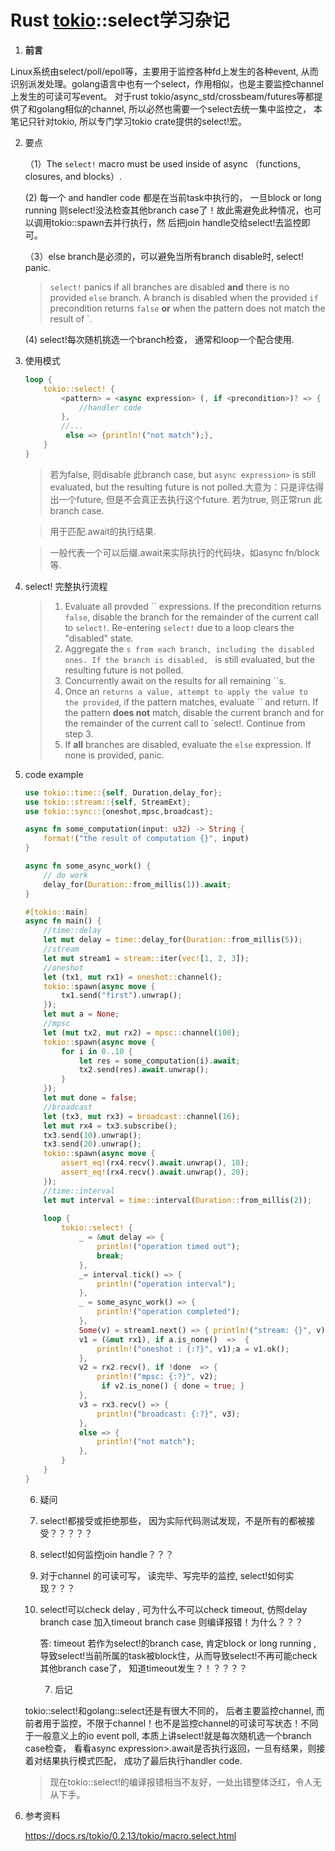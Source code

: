 # 			Rust [tokio](https://docs.rs/tokio/0.2.13/tokio/index.html)::select学习杂记

1. **前言**

Linux系统由select/poll/epoll等，主要用于监控各种fd上发生的各种event, 从而识别派发处理。golang语言中也有一个select，作用相似，也是主要监控channel上发生的可读可写event。 对于rust tokio/async_std/crossbeam/futures等都提供了和golang相似的channel, 所以必然也需要一个select去统一集中监控之， 本笔记只针对tokio, 所以专门学习tokio crate提供的select!宏。



2. 要点

   （1）The `select!` macro must be used inside of async （functions, closures, and blocks）.

     (2)   每一个<async expression> and handler code 都是在当前task中执行的， 一旦block or long running 		  则select!没法检查其他branch case了！故此需避免此种情况，也可以调用tokio::spawn去并行执行，然		  后把join handle交给select!去监控即可。

   （3）else branch是必须的，可以避免当所有branch disable时, select! panic.

   > `select!` panics if all branches are disabled **and** there is no provided `else` branch. A branch is disabled when the provided `if` precondition returns `false` **or** when the pattern does not match the result of `.

     (4) select!每次随机挑选一个branch检查， 通常和loop一个配合使用.

   

3. 使用模式

   ```rust
   loop {
       tokio::select! {
           <pattern> = <async expression> (, if <precondition>)? => {
               //handler code 
           },
           //...
            else => {println!("not match");},
       }
   }
   ```

   > <precondition> 若为false, 则disable 此branch case,  but `async expression>` is still evaluated, but the resulting future is not polled.大意为：只是评估<async expression>得出一个future, 但是不会真正去执行这个future. <precondition> 若为true, 则正常run 此branch case.

   >  <pattern> 用于匹配<async expression>.await的执行结果.

   > <async expression> 一般代表一个可以后缀.await来实际执行的代码块，如async fn/block等.

4. select! 完整执行流程

   > 1. Evaluate all provded `` expressions. If the precondition returns `false`, disable the branch for the remainder of the current call to `select!`. Re-entering `select!` due to a loop clears the "disabled" state.
   > 2. Aggregate the ``s from each branch, including the disabled ones. If the branch is disabled, `` is still evaluated, but the resulting future is not polled.
   > 3. Concurrently await on the results for all remaining ``s.
   > 4. Once an `` returns a value, attempt to apply the value to the provided ``, if the pattern matches, evaluate `` and return. If the pattern **does not** match, disable the current branch and for the remainder of the current call to `select!. Continue from step 3.
   > 5. If **all** branches are disabled, evaluate the `else` expression. If none is provided, panic.

5. code example

   ```rust
   use tokio::time::{self, Duration,delay_for};
   use tokio::stream::{self, StreamExt};
   use tokio::sync::{oneshot,mpsc,broadcast};
   
   async fn some_computation(input: u32) -> String {
       format!("the result of computation {}", input)
   }
   
   async fn some_async_work() {
       // do work
       delay_for(Duration::from_millis(1)).await;
   }
   
   #[tokio::main]
   async fn main() {
       //time::delay
       let mut delay = time::delay_for(Duration::from_millis(5));
       //stream
       let mut stream1 = stream::iter(vec![1, 2, 3]);
       //oneshot
       let (tx1, mut rx1) = oneshot::channel();
       tokio::spawn(async move {
           tx1.send("first").unwrap();
       });
       let mut a = None;
       //mpsc
       let (mut tx2, mut rx2) = mpsc::channel(100);
       tokio::spawn(async move {
           for i in 0..10 {
               let res = some_computation(i).await;
               tx2.send(res).await.unwrap();
           }
       });
       let mut done = false;
       //broadcast 
       let (tx3, mut rx3) = broadcast::channel(16);
       let mut rx4 = tx3.subscribe();
       tx3.send(10).unwrap();
       tx3.send(20).unwrap();
       tokio::spawn(async move {
           assert_eq!(rx4.recv().await.unwrap(), 10);
           assert_eq!(rx4.recv().await.unwrap(), 20);
       });
       //time::interval
       let mut interval = time::interval(Duration::from_millis(2));
       
       loop {
           tokio::select! {
               _ = &mut delay => {
                   println!("operation timed out");
                   break;
               },
               _= interval.tick() => {
                   println!("operation interval");
               },
               _ = some_async_work() => {
                   println!("operation completed");
               },
               Some(v) = stream1.next() => { println!("stream: {}", v);},
               v1 = (&mut rx1), if a.is_none()  =>  {
                   println!("oneshot : {:?}", v1);a = v1.ok();
               },
               v2 = rx2.recv(), if !done  => {
                   println!("mpsc: {:?}", v2);
                    if v2.is_none() { done = true; }
               },
               v3 = rx3.recv() => {
                   println!("broadcast: {:?}", v3);
               },
               else => {
                   println!("not match");
               },
           }
       }
   }
   ```

   6. 疑问

   1. select!都接受或拒绝那些<async expression>， 因为实际代码测试发现，不是所有的<async expression>都被接受？？？？？

   2. select!如何监控join handle？？？

   3. 对于channel 的可读可写， 读完毕、写完毕的监控, select!如何实现？？？
   
   4. select!可以check delay , 可为什么不可以check timeout, 仿照delay branch case 加入timeout branch case 则编译报错！为什么？？？
   
      答: timeout 若作为select!的branch case, 肯定block or long running , 导致select!当前所属的task被block住，从而导致select!不再可能check其他branch case了， 知道timeout发生？！？？？？
   
      
   
      7. 后记
   
   tokio::select!和golang::select还是有很大不同的， 后者主要监控channel, 而前者用于监控<async expression>，不限于channel！也不是监控channel的可读可写状态！不同于一般意义上的io event poll, 本质上讲select!就是每次随机选一个branch case检查， 看看async expression>.await是否执行返回，一旦有结果，则接着对结果执行模式匹配， 成功了最后执行handler code.
   
   > 现在tokio::select!的编译报错相当不友好，一处出错整体泛红，令人无从下手。
   
   

8. 参考资料

   https://docs.rs/tokio/0.2.13/tokio/macro.select.html

   

